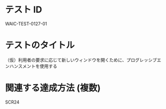 # テスト ID

WAIC-TEST-0127-01

# テストのタイトル

（仮）利用者の要求に応じて新しいウィンドウを開くために、プログレッシブエンハンスメントを使用する

# 関連する達成方法 (複数)

SCR24

